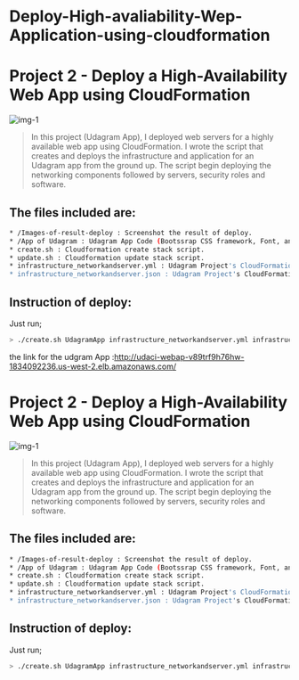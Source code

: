 # Deploy-High-avaliability-Wep-Application-using-cloudformation
# Project 2 - Deploy a High-Availability Web App using CloudFormation 

![img-1](Images-of-result-deploy/Diagram-Of-Udagram-Project.jpeg)

> In this project (Udagram App), I deployed web servers for a highly available web app using CloudFormation.
> I wrote the script that creates and deploys the infrastructure and application for an Udagram app from the ground up.
> The script begin deploying the networking components followed by servers, security roles and software.

## The files included are:
```sh
* /Images-of-result-deploy : Screenshot the result of deploy.
* /App of Udagram : Udagram App Code (Bootssrap CSS framework, Font, and JavaScript libraries needed for the website to function etc ...)
* create.sh : Cloudformation create stack script. 
* update.sh : Cloudformation update stack script.
* infrastructure_networkandserver.yml : Udagram Project's CloudFormation script.
* infrastructure_networkandserver.json : Udagram Project's CloudFormation script parameters.
```
## Instruction of deploy:

Just run;
```sh
> ./create.sh UdagramApp infrastructure_networkandserver.yml infrastructure_networkandserver.json
```
the link for the udgram App :http://udaci-webap-v89trf9h76hw-1834092236.us-west-2.elb.amazonaws.com/
# Project 2 - Deploy a High-Availability Web App using CloudFormation 

![img-1](Images-of-result-deploy/Diagram-Of-Udagram-Project.jpeg)

> In this project (Udagram App), I deployed web servers for a highly available web app using CloudFormation.
> I wrote the script that creates and deploys the infrastructure and application for an Udagram app from the ground up.
> The script begin deploying the networking components followed by servers, security roles and software.

## The files included are:
```sh
* /Images-of-result-deploy : Screenshot the result of deploy.
* /App of Udagram : Udagram App Code (Bootssrap CSS framework, Font, and JavaScript libraries needed for the website to function etc ...)
* create.sh : Cloudformation create stack script. 
* update.sh : Cloudformation update stack script.
* infrastructure_networkandserver.yml : Udagram Project's CloudFormation script.
* infrastructure_networkandserver.json : Udagram Project's CloudFormation script parameters.
```
## Instruction of deploy:

Just run;
```sh
> ./create.sh UdagramApp infrastructure_networkandserver.yml infrastructure_networkandserver.json
```
